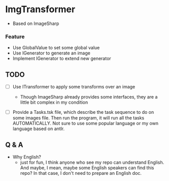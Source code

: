 # ImgTransformer

- Based on ImageSharp

### Feature  

- Use GlobalValue to set some global value
- Use IGenerator to generate an image
- Implement IGenerator to extend new generator

## TODO

- [ ] Use ITransformer to apply some transforms over an image
  - Though ImageSharp already provides some interfaces, they are a little bit complex in my condition

- [ ] Provide a Tasks.tsk file, which describe the task sequence to do on some images file. Then run the program, it will run all the tasks AUTOMATICALLY. Not sure to use some popular language or my own language based on antlr.

## Q & A

- Why English?
  - just for fun, I think anyone who see my repo can understand English. And maybe, I mean, maybe some English speakers can find this repo? In that case, I don't need to prepare an English doc.
